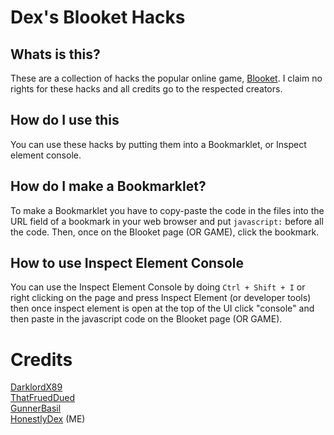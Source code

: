 # Dex's Blooket Hacks<br>

## Whats is this?<br>

These are a collection of hacks the popular online game, <a href="https://blooket.com">Blooket</a>. I claim no rights for these hacks and all credits go to the respected creators.
## How do I use this<br>

You can use these hacks by putting them into a Bookmarklet, or Inspect element console.
## How do I make a Bookmarklet?<br>

To make a Bookmarklet you have to copy-paste the code in the files into the URL field of a bookmark in your web browser and put `javascript:` before all the code. Then, once on the Blooket page (OR GAME), click the bookmark.
## How to use Inspect Element Console<br>

You can use the Inspect Element Console by doing `Ctrl + Shift + I` or right clicking on the page and press Inspect Element (or developer tools) then once inspect element is open at the top of the UI click "console" and then paste in the javascript code on the Blooket page (OR GAME).

# Credits<br>

<a href="https://github.com/DarklordX89/BlooketTokenAdder">DarklordX89</a><br>
<a href="https://github.com/ThatFruedDued/blooket-hack">ThatFruedDued</a><br>
<a href="https://gbasil.dev/blooket">GunnerBasil</a><br>
<a href="https://github.com/HonestlyDex">HonestlyDex</a> (ME)
